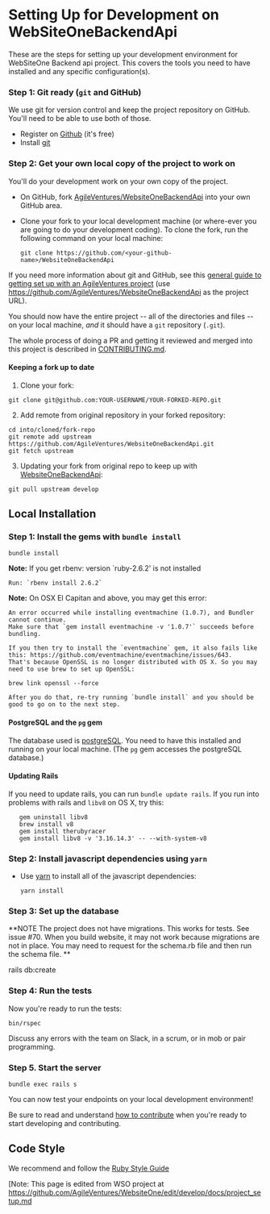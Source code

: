 # Setting Up for Development on WebSiteOneBackendApi

These are the steps for setting up your development environment for WebSiteOne Backend api project.
This covers the tools you need to have installed and any specific configuration(s).


### Step 1: Git ready (`git` and GitHub)
We use git for version control and keep the project repository on GitHub.
You'll need to be able to use both of those.

* Register on [Github](http://github.com)  (it's free)
* Install [git](https://git-scm.com/)

### Step 2: Get your own local copy of the project to work on
You'll do your development work on your own copy of the project.


* On GitHub, fork [AgileVentures/WebsiteOneBackendApi](https://help.github.com/articles/fork-a-repo/) into your own GitHub area. 
* Clone your fork to your local development machine (or where-ever you are going to do your development coding).
  To clone the fork, run the following command on your local machine:
    
    `git clone https://github.com/<your-github-name>/WebsiteOneBackendApi`

If you need more information about git and GitHub, see this [general guide to getting set up with an AgileVentures project](http://www.agileventures.org/articles/project-setup-new-users) (use https://github.com/AgileVentures/WebsiteOneBackendApi as the project URL).


You should now have the entire project -- all of the directories and files -- on your local machine, _and_ it should have a `git` repository (`.git`).


The whole process of doing a PR and getting it reviewed and merged into this project is described in [CONTRIBUTING.md](CONTRIBUTING.md).

#### Keeping a fork up to date
1. Clone your fork:
```
git clone git@github.com:YOUR-USERNAME/YOUR-FORKED-REPO.git
```

2. Add remote from original repository in your forked repository:
```
cd into/cloned/fork-repo
git remote add upstream https://github.com/AgileVentures/WebsiteOneBackendApi.git
git fetch upstream
```
3. Updating your fork from original repo to keep up with [WebsiteOneBackendApi](https://github.com/AgileVentures/WebsiteOne):
```
git pull upstream develop
```

## Local Installation

### Step 1: Install the gems with `bundle install`

    bundle install

**Note:** If you get rbenv: version `ruby-2.6.2' is not installed

    Run: `rbenv install 2.6.2`

**Note:** On OSX El Capitan and above, you may get this error:

    An error occurred while installing eventmachine (1.0.7), and Bundler cannot continue.
    Make sure that `gem install eventmachine -v '1.0.7'` succeeds before bundling.

    If you then try to install the `eventmachine` gem, it also fails like this: https://github.com/eventmachine/eventmachine/issues/643.
    That's because OpenSSL is no longer distributed with OS X. So you may need to use brew to set up OpenSSL:

    brew link openssl --force

    After you do that, re-try running `bundle install` and you should be good to go on to the next step.
    
#### PostgreSQL and the `pg` gem
The database used is [postgreSQL](https://www.postgresql.org/).  You need to have this installed and running on your local machine. 
(The `pg` gem accesses the postgreSQL database.)

#### Updating Rails
If you need to update rails, you can run `bundle update rails`.  If you run into problems with rails and `libv8` on OS X, try this:
```shell
   gem uninstall libv8
   brew install v8
   gem install therubyracer
   gem install libv8 -v '3.16.14.3' -- --with-system-v8
```
    
### Step 2: Install javascript dependencies using `yarn`
* Use [yarn](https://yarnpkg.com/lang/en/) to install all of the javascript dependencies:

    `yarn install`



### Step 3: Set up the database

**NOTE The project does not have migrations. This works for tests.  See issue #70.  When you build website, it may not work because migrations are not in place.  You may need to request for the schema.rb file and then run the schema file. ** 

rails db:create

### Step 4: Run the tests

Now you're ready to run the tests:

    bin/rspec 

Discuss any errors with the team on Slack, in a scrum, or in mob or pair programming.

### Step 5. Start the server

    bundle exec rails s
    
You can now test your endpoints on your local development environment!
    
Be sure to read and understand [how to contribute](CONTRIBUTING.md) when you're ready to start developing and contributing.
 


## Code Style

We recommend and follow the [Ruby Style Guide](https://github.com/rubocop-hq/ruby-style-guide)





[Note: This page is edited from WSO project  at  https://github.com/AgileVentures/WebsiteOne/edit/develop/docs/project_setup.md


